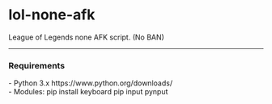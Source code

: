 # lol-none-afk
League of Legends none AFK script. (No BAN)
<hr>
<h3>Requirements</h3>
- Python 3.x https://www.python.org/downloads/ <br>
- Modules:
pip install keyboard
pip input pynput
